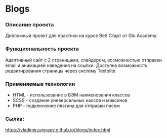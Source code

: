 # Blogs

### Описание проекта
Дипломный проект для практики на курсе Веб Старт от Glo Academy. 

### Функциональность проекта
Адаптивный сайт с 2 страницами, слайдером, возможностью отправки email и анимацией наведения на ссылки. 
Доступна возможность редактирования страницы через систему Textolite 

### Применяемые технологии
* HTML - использование в БЭМ наименования классов
* SCSS - создание уневерсальных кассов и миксинов
* PHP - подключение плагина для отправки писем

### Сылка: 
https://vladimirzaigraev.github.io/blogs/index.html
